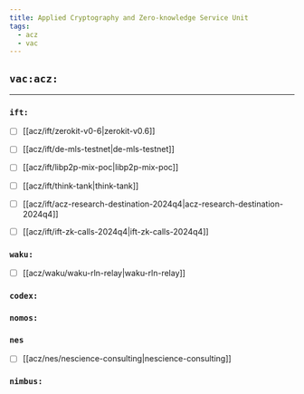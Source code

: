 ```yaml
---
title: Applied Cryptography and Zero-knowledge Service Unit
tags:
  - acz
  - vac
---
```


## `vac:acz:`
---

### `ift:`
* [ ] [[acz/ift/zerokit-v0-6|zerokit-v0.6]]
* [ ] [[acz/ift/de-mls-testnet|de-mls-testnet]]
* [ ] [[acz/ift/libp2p-mix-poc|libp2p-mix-poc]]
* [ ] [[acz/ift/think-tank|think-tank]]
* [ ] [[acz/ift/acz-research-destination-2024q4|acz-research-destination-2024q4]]
* [ ] [[acz/ift/ift-zk-calls-2024q4|ift-zk-calls-2024q4]]


### `waku:`

* [ ] [[acz/waku/waku-rln-relay|waku-rln-relay]]

### `codex:`

### `nomos:`

### `nes`
* [ ] [[acz/nes/nescience-consulting|nescience-consulting]]

### `nimbus:`

